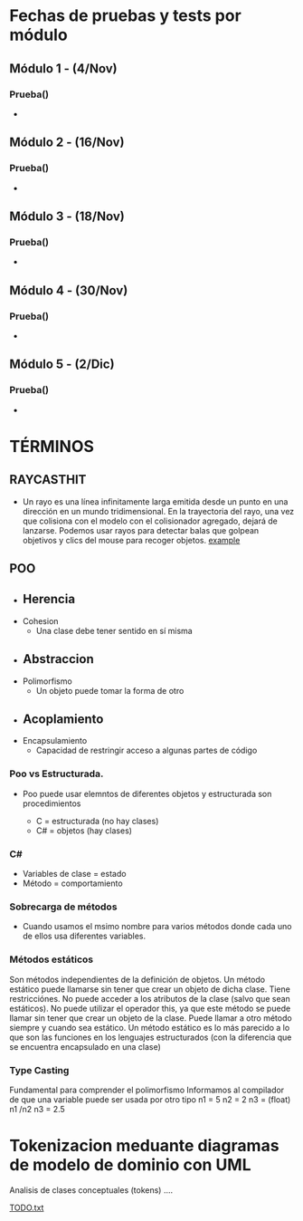 # Fechas de pruebas y tests por módulo
## Módulo 1 - (4/Nov)
### Prueba()
 - 

## Módulo 2 - (16/Nov)
### Prueba()
 - 

## Módulo 3 - (18/Nov)
### Prueba()
 -
 
## Módulo 4 - (30/Nov)
### Prueba()
 -

## Módulo 5 - (2/Dic)
### Prueba()
 - 




# TÉRMINOS

## RAYCASTHIT
- Un rayo es una línea infinitamente larga emitida desde un punto en una dirección en un mundo tridimensional.
En la trayectoria del rayo, una vez que colisiona con el modelo con el colisionador agregado, dejará de lanzarse. 
Podemos usar rayos para detectar balas que golpean objetivos y clics del mouse para recoger objetos.
[example](https://www.youtube.com/watch?v=7ybz28Py0-U)




## POO

- Herencia
  - 
- Cohesion
  - Una clase debe tener sentido en sí misma
- Abstraccion
  - 
- Polimorfismo
  - Un objeto puede tomar la forma de otro
- Acoplamiento
  - 
- Encapsulamiento
  - Capacidad de restringir acceso a algunas partes de código




### Poo vs Estructurada.
- Poo puede usar elemntos de diferentes objetos y estructurada son procedimientos

  - C = estructurada (no hay clases)
  - C# = objetos (hay clases)




### C#
- Variables de clase = estado
- Método = comportamiento

### Sobrecarga de métodos
- Cuando usamos el msimo nombre para varios métodos donde cada uno de ellos usa diferentes variables.

### Métodos estáticos
Son métodos independientes de la definición de objetos. Un método estático puede llamarse sin tener que crear un objeto de dicha clase. Tiene restricciónes. No puede acceder a los atributos de la clase (salvo que sean estáticos).
No puede utilizar el operador this, ya que este método se puede llamar sin tener que crear un objeto de la clase.
Puede llamar a otro método siempre y cuando sea estático.
Un método estático es lo más parecido a lo que son las funciones en los lenguajes estructurados (con la diferencia que se encuentra encapsulado en una clase)



### Type Casting
Fundamental para comprender el polimorfismo
Informamos al compilador de que una variable puede ser usada por otro tipo
n1 = 5
n2 = 2
n3 = (float) n1 /n2
n3 = 2.5


# Tokenizacion meduante diagramas de modelo de dominio con UML
Analisis de clases conceptuales (tokens)
....

[TODO.txt](https://github.com/thygolem/Unity3D_2022/blob/main/TODO.txt)
